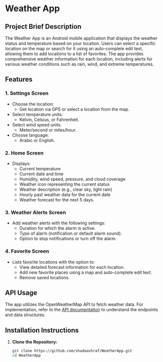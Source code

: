 # Weather App

## Project Brief Description
The Weather App is an Android mobile application that displays the weather status and temperature based on your location. Users can select a specific location on the map or search for it using an auto-complete edit text, allowing them to add locations to a list of favorites. The app provides comprehensive weather information for each location, including alerts for various weather conditions such as rain, wind, and extreme temperatures.

## Features
### 1. Settings Screen
- Choose the location:
  - Get location via GPS or select a location from the map.
- Select temperature units:
  - Kelvin, Celsius, or Fahrenheit.
- Select wind speed units:
  - Meter/second or miles/hour.
- Choose language:
  - Arabic or English.

### 2. Home Screen
- Displays:
  - Current temperature
  - Current date and time
  - Humidity, wind speed, pressure, and cloud coverage
  - Weather icon representing the current status
  - Weather description (e.g., clear sky, light rain)
  - Hourly past weather data for the current date
  - Weather forecast for the next 5 days.

### 3. Weather Alerts Screen
- Add weather alerts with the following settings:
  - Duration for which the alarm is active.
  - Type of alarm (notification or default alarm sound).
  - Option to stop notifications or turn off the alarm.

### 4. Favorite Screen
- Lists favorite locations with the option to:
  - View detailed forecast information for each location.
  - Add new favorite places using a map and auto-complete edit text.
  - Remove saved locations.

## API Usage
The app utilizes the OpenWeatherMap API to fetch weather data. For implementation, refer to the [API documentation](https://api.openweathermap.org/data/2.5/forecast) to understand the endpoints and data structures.

## Installation Instructions
1. **Clone the Repository:**
   ```bash
   git clone https://github.com/shadaashraf/WeatherApp.git
   cd WeatherApp
